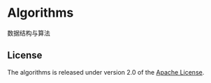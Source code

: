 # Algorithms

数据结构与算法

## License

The algorithms is released under version 2.0 of the [Apache License][].

[Apache License]: http://www.apache.org/licenses/LICENSE-2.0
